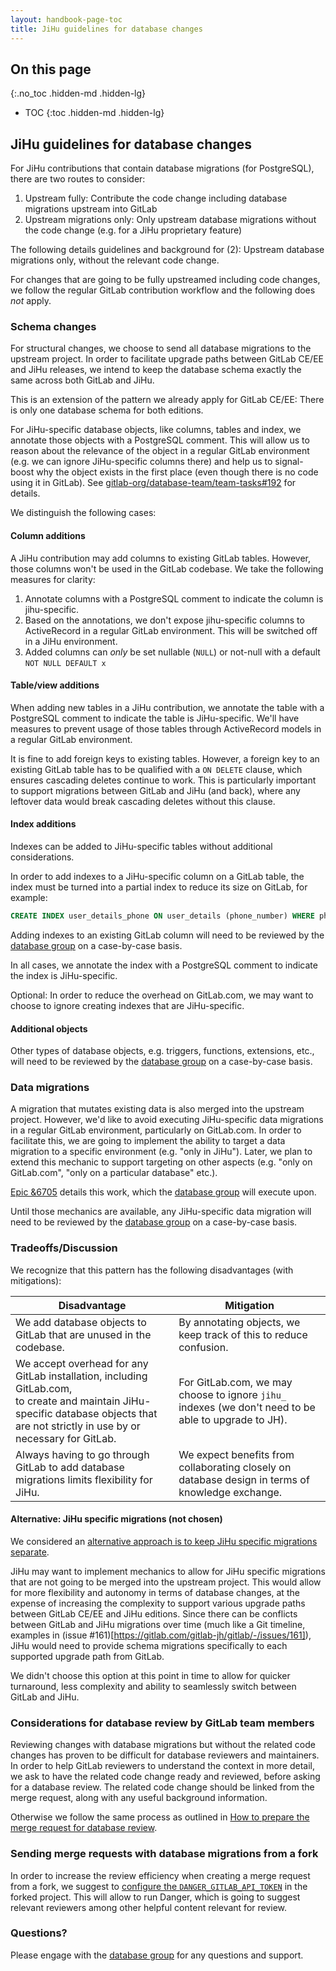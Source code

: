 ```yaml
---
layout: handbook-page-toc
title: JiHu guidelines for database changes
---
```


## On this page
{:.no_toc .hidden-md .hidden-lg}

- TOC
{:toc .hidden-md .hidden-lg}

## JiHu guidelines for database changes

For JiHu contributions that contain database migrations (for PostgreSQL), there are two routes to consider:

1. Upstream fully: Contribute the code change including database migrations upstream into GitLab
1. Upstream migrations only: Only upstream database migrations without the code change (e.g. for a JiHu proprietary feature)

The following details guidelines and background for (2): Upstream database migrations only, without the relevant code change.

For changes that are going to be fully upstreamed including code changes, we follow the regular GitLab contribution workflow and the following does *not* apply.

### Schema changes

For structural changes, we choose to send all database migrations to the upstream project. In order to facilitate upgrade paths between
GitLab CE/EE and JiHu releases, we intend to keep the database schema exactly the same across both GitLab and JiHu.

This is an extension of the pattern we already apply for GitLab CE/EE: There is only one database schema for both editions.

For JiHu-specific database objects, like columns, tables and index, we annotate those objects with a PostgreSQL comment. This will allow us to reason about the relevance
of the object in a regular GitLab environment (e.g. we can ignore JiHu-specific columns there) and help us to signal-boost why the object exists in the first place (even though there is no code using it in GitLab).
See [gitlab-org/database-team/team-tasks#192](https://gitlab.com/gitlab-org/database-team/team-tasks/-/issues/192) for details.

We distinguish the following cases:

#### Column additions

A JiHu contribution may add columns to existing GitLab tables. However, those columns won't be used in the GitLab codebase. We
take the following measures for clarity:

1. Annotate columns with a PostgreSQL comment to indicate the column is jihu-specific.
1. Based on the annotations, we don't expose jihu-specific columns to ActiveRecord in a regular GitLab environment. This will be switched off in a JiHu environment.
1. Added columns can *only* be set nullable (`NULL`) or not-null with a default `NOT NULL DEFAULT x`

#### Table/view additions

When adding new tables in a JiHu contribution, we annotate the table with a PostgreSQL comment to indicate the table is JiHu-specific. We'll have measures to prevent
usage of those tables through ActiveRecord models in a regular GitLab environment.

It is fine to add foreign keys to existing tables. However, a foreign key to an existing GitLab table has to be qualified with
a `ON DELETE` clause, which ensures cascading deletes continue to work. This is particularly important to support migrations between GitLab
and JiHu (and back), where any leftover data would break cascading deletes without this clause.

#### Index additions

Indexes can be added to JiHu-specific tables without additional considerations.

In order to add indexes to a JiHu-specific column on a GitLab table, the index must be turned into
a partial index to reduce its size on GitLab, for example:

```sql
CREATE INDEX user_details_phone ON user_details (phone_number) WHERE phone_number IS NOT NULL
```

Adding indexes to an existing GitLab column will need to be reviewed by the [database group](../../../engineering/development/enablement/database) on a case-by-case basis.

In all cases, we annotate the index with a PostgreSQL comment to indicate the index is JiHu-specific.

Optional: In order to reduce the overhead on GitLab.com, we may want to choose to ignore creating indexes that are JiHu-specific.

#### Additional objects

Other types of database objects, e.g. triggers, functions, extensions, etc., will need to be reviewed by the [database group](../../../engineering/development/enablement/database) on a case-by-case basis.

### Data migrations

A migration that mutates existing data is also merged into the upstream project. However, we'd like to avoid executing JiHu-specific data migrations in a regular GitLab environment, particularly on GitLab.com.
In order to facilitate this, we are going to implement the ability to target a data migration to a specific environment (e.g. "only in JiHu").
Later, we plan to extend this mechanic to support targeting on other aspects (e.g. "only on GitLab.com", "only on a particular database" etc.).

[Epic &6705](https://gitlab.com/groups/gitlab-org/-/epics/6705) details this work, which the [database group](../../../engineering/development/enablement/database) will execute upon.

Until those mechanics are available, any JiHu-specific data migration will need to be reviewed by the [database group](../../../engineering/development/enablement/database) on a case-by-case basis.

### Tradeoffs/Discussion

We recognize that this pattern has the following disadvantages (with mitigations):

| Disadvantage | Mitigation |
|---|---|
| We add database objects to GitLab that are unused in the codebase. | By annotating objects, we keep track of this to reduce confusion. |
| We accept overhead for any GitLab installation, including GitLab.com,<br />to create and maintain JiHu-specific database objects that are not strictly in use by or necessary for GitLab. | For GitLab.com, we may choose to ignore `jihu_` indexes (we don't need to be able to upgrade to JH). |
| Always having to go through GitLab to add database migrations limits flexibility for JiHu. | We expect benefits from collaborating closely on database design in terms of knowledge exchange. |

#### Alternative: JiHu specific migrations (not chosen)

We considered an [alternative approach is to keep JiHu specific migrations separate](https://gitlab.com/gitlab-com/www-gitlab-com/-/merge_requests/90336).

JiHu may want to implement mechanics to allow for JiHu specific migrations that are not going to be merged into the upstream project. This would allow for more flexibility and autonomy in terms
of database changes, at the expense of increasing the complexity to support various upgrade paths between GitLab CE/EE and JiHu editions. Since there can be conflicts between GitLab and JiHu migrations
over time (much like a Git timeline, examples in (issue #161)[https://gitlab.com/gitlab-jh/gitlab/-/issues/161]), JiHu would need to provide schema migrations specifically to each supported upgrade path from GitLab.

We didn't choose this option at this point in time to allow for quicker turnaround, less complexity and ability to seamlessly switch between GitLab and JiHu.

### Considerations for database review by GitLab team members

Reviewing changes with database migrations but without the related code changes has proven to be difficult for database reviewers and maintainers.
In order to help GitLab reviewers to understand the context in more detail, we ask to have the related code change ready and reviewed, before asking for a database review.
The related code change should be linked from the merge request, along with any useful background information.

Otherwise we follow the same process as outlined in [How to prepare the merge request for database review](https://docs.gitlab.com/ee/development/database_review.html#how-to-prepare-the-merge-request-for-a-database-review).

### Sending merge requests with database migrations from a fork

In order to increase the review efficiency when creating a merge request from a fork, we suggest to [configure the `DANGER_GITLAB_API_TOKEN`](https://docs.gitlab.com/ee/development/dangerbot.html#limitations) in the forked project. This will allow to run Danger, which is going to suggest relevant reviewers among other helpful content relevant for review.

### Questions?

Please engage with the [database group](../../../engineering/development/enablement/database) for any questions and support.
